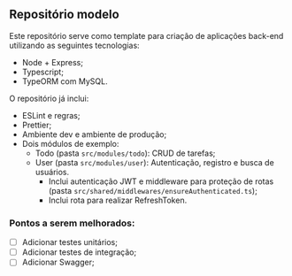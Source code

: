 ## Repositório modelo
Este repositório serve como template para criação de aplicações back-end utilizando as seguintes tecnologias:
- Node + Express;
- Typescript;
- TypeORM com MySQL.

O repositório já inclui:
- ESLint e regras;
- Prettier;
- Ambiente dev e ambiente de produção;
- Dois módulos de exemplo:
    - Todo (pasta `src/modules/todo`): CRUD de tarefas;
    - User (pasta `src/modules/user`): Autenticação, registro e busca de usuários.
        - Inclui autenticação JWT e middleware para proteção de rotas (pasta `src/shared/middlewares/ensureAuthenticated.ts`);
        - Inclui rota para realizar RefreshToken.

### Pontos a serem melhorados:
- [ ] Adicionar testes unitários;
- [ ] Adicionar testes de integração;
- [ ] Adicionar Swagger;